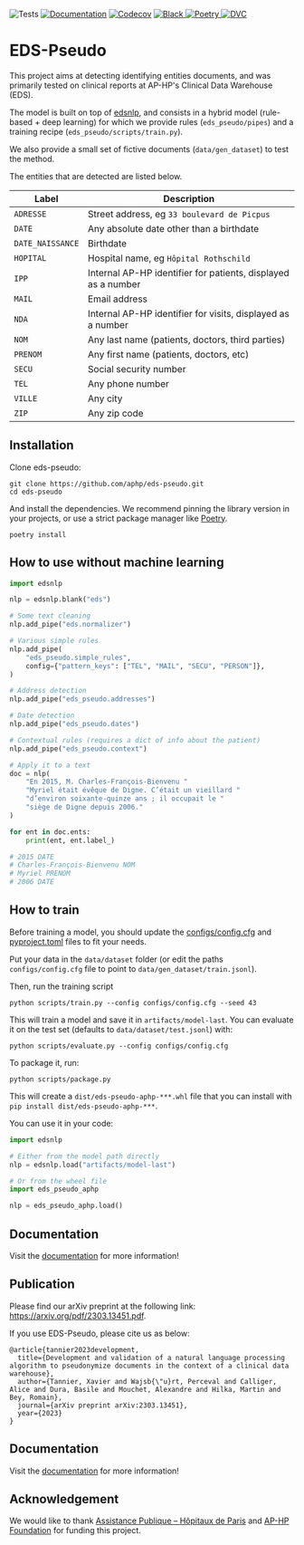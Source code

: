 ![Tests](https://img.shields.io/github/actions/workflow/status/aphp/eds-pseudo/tests.yml?branch=main&label=tests&style=flat-square)
[![Documentation](https://img.shields.io/github/actions/workflow/status/aphp/eds-pseudo/documentation.yml?branch=main&label=docs&style=flat-square)](https://aphp.github.io/eds-pseudo/latest/)
[![Codecov](https://img.shields.io/codecov/c/github/aphp/eds-pseudo?logo=codecov&style=flat-square)](https://codecov.io/gh/aphp/eds-pseudo)
<a href="https://github.com/psf/black" target="_blank">
    <img src="https://img.shields.io/badge/code%20style-black-000000.svg" alt="Black">
</a>
<a href="https://python-poetry.org" target="_blank">
    <img src="https://img.shields.io/badge/reproducibility-poetry-blue" alt="Poetry">
</a>
<a href="https://dvc.org" target="_blank">
    <img src="https://img.shields.io/badge/reproducibility-dvc-blue" alt="DVC">
</a>

# EDS-Pseudo

This project aims at detecting identifying entities documents, and was primarily tested
on clinical reports at AP-HP's Clinical Data Warehouse (EDS).

The model is built on top of [edsnlp](https://github.com/aphp/edsnlp), and consists in a
hybrid model (rule-based + deep learning) for which we provide rules (`eds_pseudo/pipes`)
and a training recipe (`eds_pseudo/scripts/train.py`).

We also provide a small set of fictive documents (`data/gen_dataset`) to test the method.

The entities that are detected are listed below.

| Label            | Description                                                   |
|------------------|---------------------------------------------------------------|
| `ADRESSE`        | Street address, eg `33 boulevard de Picpus`                   |
| `DATE`           | Any absolute date other than a birthdate                      |
| `DATE_NAISSANCE` | Birthdate                                                     |
| `HOPITAL`        | Hospital name, eg `Hôpital Rothschild`                        |
| `IPP`            | Internal AP-HP identifier for patients, displayed as a number |
| `MAIL`           | Email address                                                 |
| `NDA`            | Internal AP-HP identifier for visits, displayed as a number   |
| `NOM`            | Any last name (patients, doctors, third parties)              |
| `PRENOM`         | Any first name (patients, doctors, etc)                       |
| `SECU`           | Social security number                                        |
| `TEL`            | Any phone number                                              |
| `VILLE`          | Any city                                                      |
| `ZIP`            | Any zip code                                                  |

## Installation

Clone eds-pseudo:

```shell
git clone https://github.com/aphp/eds-pseudo.git
cd eds-pseudo
```

And install the dependencies. We recommend pinning the library version in your projects, or use a strict package manager like [Poetry](https://python-poetry.org/).

```shell
poetry install
```

## How to use without machine learning

```python
import edsnlp

nlp = edsnlp.blank("eds")

# Some text cleaning
nlp.add_pipe("eds.normalizer")

# Various simple rules
nlp.add_pipe(
    "eds_pseudo.simple_rules",
    config={"pattern_keys": ["TEL", "MAIL", "SECU", "PERSON"]},
)

# Address detection
nlp.add_pipe("eds_pseudo.addresses")

# Date detection
nlp.add_pipe("eds_pseudo.dates")

# Contextual rules (requires a dict of info about the patient)
nlp.add_pipe("eds_pseudo.context")

# Apply it to a text
doc = nlp(
    "En 2015, M. Charles-François-Bienvenu "
    "Myriel était évêque de Digne. C’était un vieillard "
    "d’environ soixante-quinze ans ; il occupait le "
    "siège de Digne depuis 2006."
)

for ent in doc.ents:
    print(ent, ent.label_)

# 2015 DATE
# Charles-François-Bienvenu NOM
# Myriel PRENOM
# 2006 DATE
```

## How to train

Before training a model, you should update the
[configs/config.cfg](https://github.com/aphp/eds-pseudo/blob/main/configs/config.cfg) and
[pyproject.toml](https://github.com/aphp/eds-pseudo/blob/main/pyproject.toml) files to
fit your needs.

Put your data in the `data/dataset` folder (or edit the paths `configs/config.cfg` file to point to `data/gen_dataset/train.jsonl`).

Then, run the training script

```shell
python scripts/train.py --config configs/config.cfg --seed 43
```

This will train a model and save it in `artifacts/model-last`. You can evaluate it on the test set (defaults to `data/dataset/test.jsonl`) with:

```shell
python scripts/evaluate.py --config configs/config.cfg
```

To package it, run:

```shell
python scripts/package.py
```

This will create a `dist/eds-pseudo-aphp-***.whl` file that you can install with `pip install dist/eds-pseudo-aphp-***`.

You can use it in your code:

```python
import edsnlp

# Either from the model path directly
nlp = edsnlp.load("artifacts/model-last")

# Or from the wheel file
import eds_pseudo_aphp

nlp = eds_pseudo_aphp.load()
```

## Documentation

Visit the [documentation](https://aphp.github.io/eds-pseudo/) for more information!

## Publication

Please find our arXiv preprint at the following link: https://arxiv.org/pdf/2303.13451.pdf.

If you use EDS-Pseudo, please cite us as below:

```
@article{tannier2023development,
  title={Development and validation of a natural language processing algorithm to pseudonymize documents in the context of a clinical data warehouse},
  author={Tannier, Xavier and Wajsb{\"u}rt, Perceval and Calliger, Alice and Dura, Basile and Mouchet, Alexandre and Hilka, Martin and Bey, Romain},
  journal={arXiv preprint arXiv:2303.13451},
  year={2023}
}
```

## Documentation

Visit the [documentation](https://aphp.github.io/eds-pseudo/) for more information!

## Acknowledgement

We would like to thank [Assistance Publique – Hôpitaux de Paris](https://www.aphp.fr/)
and [AP-HP Foundation](https://fondationrechercheaphp.fr/) for funding this project.
